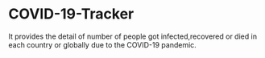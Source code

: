 # COVID-19-Tracker
It provides the detail of number of people got infected,recovered or died in each country or globally due to the COVID-19 pandemic.
